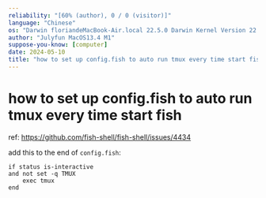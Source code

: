 ```yaml
---
reliability: "[60% (author), 0 / 0 (visitor)]"
language: "Chinese"
os: "Darwin floriandeMacBook-Air.local 22.5.0 Darwin Kernel Version 22.5.0: Mon Apr 24 20:53:44 PDT 2023; root:xnu-8796.121.2~5/RELEASE_ARM64_T8103 arm64"
author: "Julyfun MacOS13.4 M1"
suppose-you-know: [computer]
date: 2024-05-10
title: "how to set up config.fish to auto run tmux every time start fish"
---
```


# how to set up config.fish to auto run tmux every time start fish

ref: https://github.com/fish-shell/fish-shell/issues/4434

add this to the end of `config.fish`:

```
if status is-interactive
and not set -q TMUX
    exec tmux
end
```

